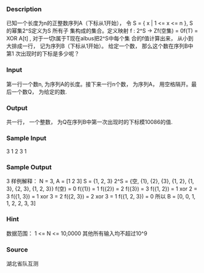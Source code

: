 
### Description
已知一个长度为n的正整数序列A（下标从1开始）， 令 S = { x | 1 <= x <= n }, S 的幂集2^S定义为S 所有子
集构成的集合。定义映射 f : 2^S -> Zf(空集) = 0f(T) = XOR A[t] , 对于一切t属于T现在albus把2^S中每个集
合的f值计算出来， 从小到大排成一行， 记为序列B（下标从1开始）。 给定一个数， 那么这个数在序列B中第1
次出现时的下标是多少呢？
### Input
第一行一个数n, 为序列A的长度。接下来一行n个数， 为序列A， 用空格隔开。最后一个数Q， 为给定的数.
### Output
共一行， 一个整数， 为Q在序列B中第一次出现时的下标模10086的值.

### Sample Input
3
1 2 3
1
### Sample Output
3
样例解释：
N = 3, A = [1 2 3]
S = {1, 2, 3}
2^S = {空, {1}, {2}, {3}, {1, 2}, {1, 3}, {2, 3}, {1, 2, 3}}
f(空) = 0
f({1}) = 1
f({2}) = 2
f({3}) = 3
f({1, 2}) = 1 xor 2 = 3
f({1, 3}) = 1 xor 3 = 2
f({2, 3}) = 2 xor 3 = 1
f({1, 2, 3}) = 0
所以
B = [0, 0, 1, 1, 2, 2, 3, 3]

### Hint
数据范围：
1 <= N <= 10,0000
其他所有输入均不超过10^9

### Source
湖北省队互测

